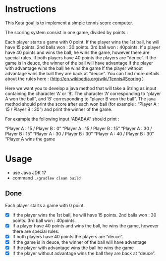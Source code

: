 # Instructions
This Kata goal is to implement a simple tennis score computer.

The scoring system consist in one game, divided by points :

Each player starts a game with 0 point.
If the player wins the 1st ball, he will have 15 points. 2nd balls won : 30 points. 3rd ball won : 40points.
If a player have 40 points and wins the ball, he wins the game, however there are special rules.
If both players have 40 points the players are “deuce”.
If the game is in deuce, the winner of the ball will have advantage
If the player with advantage wins the ball he wins the game
If the player without advantage wins the ball they are back at “deuce”.
You can find more details about the rules here : (http://en.wikipedia.org/wiki/Tennis#Scoring )

Here we want you to develop a java method that will take a String as input containing the character ‘A’ or ‘B’. The character ‘A’ corresponding to “player A won the ball”, and ‘B’ corresponding to “player B won the ball”. The java method should print the score after each won ball (for example : “Player A : 15 / Player B : 30”) and print the winner of the game.

For example the following input “ABABAA” should print :

“Player A : 15 / Player B : 0”
“Player A : 15 / Player B : 15”
“Player A : 30 / Player B : 15”
“Player A : 30 / Player B : 30”
“Player A : 40 / Player B : 30”
“Player A wins the game

# Usage
- use Java JDK 17
- command ```./gradlew clean build```

## Done

Each player starts a game with 0 point.
- [x] If the player wins the 1st ball, he will have 15 points. 2nd balls won : 30 points. 3rd ball won : 40points.
- [x] If a player have 40 points and wins the ball, he wins the game, however there are special rules.
- [x] If both players have 40 points the players are “deuce”.
- [x] If the game is in deuce, the winner of the ball will have advantage
- [x] If the player with advantage wins the ball he wins the game
- [x] If the player without advantage wins the ball they are back at “deuce”.

